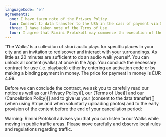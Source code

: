```yaml
---
languageCode: 'en'
agreements:
  one: I have taken note of the Privacy Policy.
  two: Consent to data transfer to the USA in the case of payment via Stripe or in the case of a voluntary photo upload with geo-location.
  three: I have taken note of the Terms of Use.
  four: I agree that Rimini Protokoll may commence the execution of the contract before the expiry of my cancellation period and that I am aware that by this consent I lose my right of cancellation upon commencement of the execution of the contract (commencement of the use of the Walks). I have taken note of the Cancellation Policy and the sample cancellation form.
---
```

‘The Walks’ is a collection of short audio plays for specific places in your city and an invitation to rediscover and interact with your surroundings. As little as 20 minutes are sufficient to do an audio walk yourself. You can unlock all content (walks) at once in the App. You conclude the necessary contract for use (i.e. playback) either by entering an activation code or by making a binding payment in money. The price for payment in money is EUR 4.99.

Before we can conclude the contract, we ask you to carefully read our notice as well as our (Privacy Policy)[], our (Terms of Use)[] and our (Cancellation Policy)[] and to give us your (consent to the data transfer)[] (when using Stripe and when voluntarily uploading photos) and to the early provision of the content before the end of your cancellation period:

Warning: Rimini Protokoll advises you that you can listen to our Walks while moving in public traffic areas. Please move carefully and observe local rules and regulations regarding traffic.
